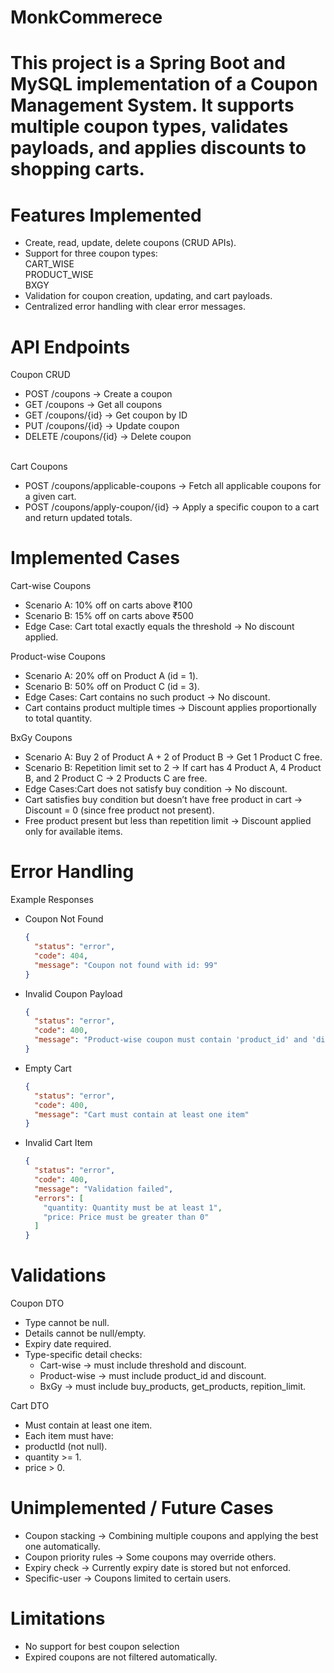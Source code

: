 # MonkCommerece
# This project is a Spring Boot and MySQL implementation of a Coupon Management System. It supports multiple coupon types, validates payloads, and applies discounts to shopping carts.

# Features Implemented

* Create, read, update, delete coupons (CRUD APIs).
* Support for three coupon types:
  <br>CART_WISE <br> PRODUCT_WISE <br> BXGY
* Validation for coupon creation, updating, and cart payloads.
* Centralized error handling with clear error messages.

# API Endpoints

Coupon CRUD
* POST /coupons → Create a coupon
* GET /coupons → Get all coupons
* GET /coupons/{id} → Get coupon by ID
* PUT /coupons/{id} → Update coupon
* DELETE /coupons/{id} → Delete coupon

<br>Cart Coupons
* POST /coupons/applicable-coupons → Fetch all applicable coupons for a given cart.
* POST /coupons/apply-coupon/{id} → Apply a specific coupon to a cart and return updated totals.

# Implemented Cases
Cart-wise Coupons
  * Scenario A: 10% off on carts above ₹100
  * Scenario B: 15% off on carts above ₹500
  * Edge Case: Cart total exactly equals the threshold → No discount applied.

Product-wise Coupons
  * Scenario A: 20% off on Product A (id = 1).
  * Scenario B: 50% off on Product C (id = 3).
  * Edge Cases: Cart contains no such product → No discount.
  * Cart contains product multiple times → Discount applies proportionally to total quantity.

BxGy Coupons
  * Scenario A: Buy 2 of Product A + 2 of Product B → Get 1 Product C free.
  * Scenario B: Repetition limit set to 2 → If cart has 4 Product A, 4 Product B, and 2 Product C → 2 Products C are free.
  * Edge Cases:Cart does not satisfy buy condition → No discount.
  * Cart satisfies buy condition but doesn’t have free product in cart → Discount = 0 (since free product not present).
  * Free product present but less than repetition limit → Discount applied only for available items.

# Error Handling
Example Responses

  * Coupon Not Found
    ```json
    {
      "status": "error",
      "code": 404,
      "message": "Coupon not found with id: 99"
    }

  * Invalid Coupon Payload
    ```json
    {
      "status": "error",
      "code": 400,
      "message": "Product-wise coupon must contain 'product_id' and 'discount'"
    }

  * Empty Cart
    ```json
    {
      "status": "error",
      "code": 400,
      "message": "Cart must contain at least one item"
    }
    
  * Invalid Cart Item
    ```json
    {
      "status": "error",
      "code": 400,
      "message": "Validation failed",
      "errors": [
        "quantity: Quantity must be at least 1",
        "price: Price must be greater than 0"
      ]
    }
    
# Validations
  Coupon DTO
  * Type cannot be null.
  * Details cannot be null/empty.
  * Expiry date required.
  * Type-specific detail checks:
      * Cart-wise → must include threshold and discount.
      * Product-wise → must include product_id and discount.
      * BxGy → must include buy_products, get_products, repition_limit.

  Cart DTO
  * Must contain at least one item.
  * Each item must have:
  * productId (not null).
  * quantity >= 1.
  * price > 0.

# Unimplemented / Future Cases
  * Coupon stacking → Combining multiple coupons and applying the best one automatically.
  * Coupon priority rules → Some coupons may override others.
  * Expiry check → Currently expiry date is stored but not enforced.
  * Specific-user → Coupons limited to certain users.

# Limitations
  * No support for best coupon selection
  * Expired coupons are not filtered automatically.











